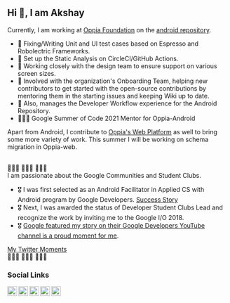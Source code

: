 ## Hi 👋, I am Akshay

Currently, I am working at [Oppia Foundation](https://www.oppia.org/) on the [android repository](https://github.com/oppia/oppia-android/pulls/anandwana001). 
 - 🧪 Fixing/Writing Unit and UI test cases based on Espresso and Robolectric Frameworks. 
 - 🧐 Set up the Static Analysis on CircleCI/GitHub Actions. 
 - 🎨 Working closely with the design team to ensure support on various screen sizes. 
 - 🤝 Involved with the organization's Onboarding Team, helping new contributors to get started with the open-source contributions by mentoring them in the starting issues and keeping Wiki up to date. 
 - 🦿 Also, manages the Developer Workflow experience for the Android Repository.
 - 🧑🏻‍💻 Google Summer of Code 2021 Mentor for Oppia-Android

Apart from Android, I contribute to [Oppia's Web Platform](https://github.com/oppia/oppia/pulls/anandwana001) as well to bring some more variety of work. This summer I will be working on schema migration in Oppia-web. 
<br></br>

👩🏻‍🎓 🧑🏻‍🎓 👨🏻‍🎓 <br>
I am passionate about the Google Communities and Student Clubs.
 - 🎖 I was first selected as an Android Facilitator in Applied CS with Android program by Google Developers. [Success Story](https://www.youtube.com/watch?v=6vfCdHDjXQA)
 - 🎖 Next, I was awarded the status of Developer Student Clubs Lead and recognize the work by inviting me to the Google I/O 2018.
 - 🎖 [Google featured my story on their Google Developers YouTube channel is a proud moment for me](https://www.youtube.com/watch?v=y1JuamnN4_Q).

[My Twitter Moments](https://twitter.com/i/events/1037634773605265409)
<br>👩🏻‍🎓 🧑🏻‍🎓 👨🏻‍🎓 


### Social Links
<a href="https://twitter.com/akshay81844">
  <img align="left" alt="Akshay's Twitter" width="22px" src="https://cdn.jsdelivr.net/npm/simple-icons@v3/icons/twitter.svg" />
</a>
<a href="https://www.linkedin.com/in/anandwana001/">
  <img align="left" alt="Akshay's Linkdein" width="22px" src="https://cdn.jsdelivr.net/npm/simple-icons@v3/icons/linkedin.svg" />
</a>
<a href="https://medium.com/@anandwana">
  <img align="left" alt="Akshay's Medium" width="22px" src="https://cdn.jsdelivr.net/npm/simple-icons@v3/icons/medium.svg" />
</a>
<a href="https://stackoverflow.com/users/5261361/akshay-nandwana">
  <img align="left" alt="Akshay's Stackoverflow" width="22px" src="https://cdn.jsdelivr.net/npm/simple-icons@v3/icons/stackoverflow.svg" />
</a>
<a href = "https://www.instagram.com/_akshay_nandwana/">
  <img align="left" alt="Akshay's Instagram" width="22px" src="https://cdn.jsdelivr.net/npm/simple-icons@v3/icons/instagram.svg" />
</a>
